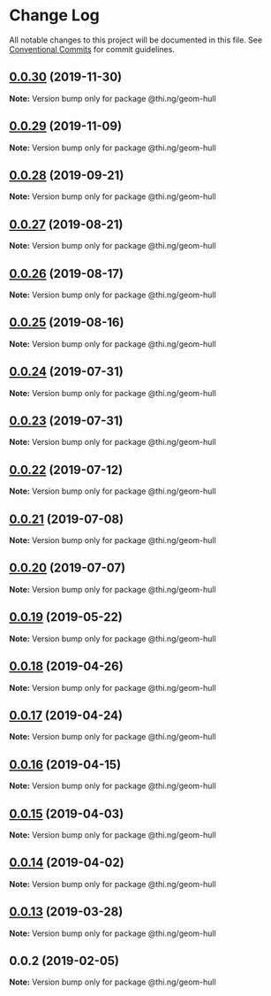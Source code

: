 # Change Log

All notable changes to this project will be documented in this file.
See [Conventional Commits](https://conventionalcommits.org) for commit guidelines.

## [0.0.30](https://github.com/thi-ng/umbrella/compare/@thi.ng/geom-hull@0.0.29...@thi.ng/geom-hull@0.0.30) (2019-11-30)

**Note:** Version bump only for package @thi.ng/geom-hull





## [0.0.29](https://github.com/thi-ng/umbrella/compare/@thi.ng/geom-hull@0.0.28...@thi.ng/geom-hull@0.0.29) (2019-11-09)

**Note:** Version bump only for package @thi.ng/geom-hull





## [0.0.28](https://github.com/thi-ng/umbrella/compare/@thi.ng/geom-hull@0.0.27...@thi.ng/geom-hull@0.0.28) (2019-09-21)

**Note:** Version bump only for package @thi.ng/geom-hull





## [0.0.27](https://github.com/thi-ng/umbrella/compare/@thi.ng/geom-hull@0.0.26...@thi.ng/geom-hull@0.0.27) (2019-08-21)

**Note:** Version bump only for package @thi.ng/geom-hull





## [0.0.26](https://github.com/thi-ng/umbrella/compare/@thi.ng/geom-hull@0.0.25...@thi.ng/geom-hull@0.0.26) (2019-08-17)

**Note:** Version bump only for package @thi.ng/geom-hull





## [0.0.25](https://github.com/thi-ng/umbrella/compare/@thi.ng/geom-hull@0.0.24...@thi.ng/geom-hull@0.0.25) (2019-08-16)

**Note:** Version bump only for package @thi.ng/geom-hull





## [0.0.24](https://github.com/thi-ng/umbrella/compare/@thi.ng/geom-hull@0.0.23...@thi.ng/geom-hull@0.0.24) (2019-07-31)

**Note:** Version bump only for package @thi.ng/geom-hull





## [0.0.23](https://github.com/thi-ng/umbrella/compare/@thi.ng/geom-hull@0.0.22...@thi.ng/geom-hull@0.0.23) (2019-07-31)

**Note:** Version bump only for package @thi.ng/geom-hull





## [0.0.22](https://github.com/thi-ng/umbrella/compare/@thi.ng/geom-hull@0.0.21...@thi.ng/geom-hull@0.0.22) (2019-07-12)

**Note:** Version bump only for package @thi.ng/geom-hull





## [0.0.21](https://github.com/thi-ng/umbrella/compare/@thi.ng/geom-hull@0.0.20...@thi.ng/geom-hull@0.0.21) (2019-07-08)

**Note:** Version bump only for package @thi.ng/geom-hull





## [0.0.20](https://github.com/thi-ng/umbrella/compare/@thi.ng/geom-hull@0.0.19...@thi.ng/geom-hull@0.0.20) (2019-07-07)

**Note:** Version bump only for package @thi.ng/geom-hull





## [0.0.19](https://github.com/thi-ng/umbrella/compare/@thi.ng/geom-hull@0.0.18...@thi.ng/geom-hull@0.0.19) (2019-05-22)

**Note:** Version bump only for package @thi.ng/geom-hull





## [0.0.18](https://github.com/thi-ng/umbrella/compare/@thi.ng/geom-hull@0.0.17...@thi.ng/geom-hull@0.0.18) (2019-04-26)

**Note:** Version bump only for package @thi.ng/geom-hull





## [0.0.17](https://github.com/thi-ng/umbrella/compare/@thi.ng/geom-hull@0.0.16...@thi.ng/geom-hull@0.0.17) (2019-04-24)

**Note:** Version bump only for package @thi.ng/geom-hull





## [0.0.16](https://github.com/thi-ng/umbrella/compare/@thi.ng/geom-hull@0.0.15...@thi.ng/geom-hull@0.0.16) (2019-04-15)

**Note:** Version bump only for package @thi.ng/geom-hull





## [0.0.15](https://github.com/thi-ng/umbrella/compare/@thi.ng/geom-hull@0.0.14...@thi.ng/geom-hull@0.0.15) (2019-04-03)

**Note:** Version bump only for package @thi.ng/geom-hull





## [0.0.14](https://github.com/thi-ng/umbrella/compare/@thi.ng/geom-hull@0.0.13...@thi.ng/geom-hull@0.0.14) (2019-04-02)

**Note:** Version bump only for package @thi.ng/geom-hull





## [0.0.13](https://github.com/thi-ng/umbrella/compare/@thi.ng/geom-hull@0.0.12...@thi.ng/geom-hull@0.0.13) (2019-03-28)

**Note:** Version bump only for package @thi.ng/geom-hull







## 0.0.2 (2019-02-05)

**Note:** Version bump only for package @thi.ng/geom-hull
